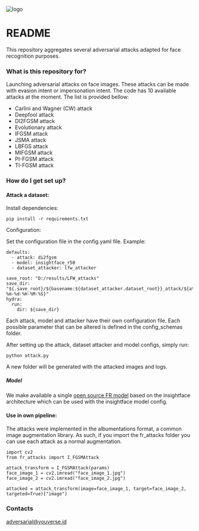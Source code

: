![logo](https://yk-website-images.s3.eu-west-1.amazonaws.com/LogoV4_TRANSPARENT.png?)

# README #

This repository aggregates several adversarial attacks adapted for face recognition purposes.

### What is this repository for? ###

Launching adversarial attacks on face images. 
These attacks can be made with evasion intent or impersonation intent. 
The code has 10 available attacks at the moment. The list is provided bellow:

- Carlini and Wagner (CW) attack
- Deepfool attack
- DI2FGSM attack
- Evolutionary attack
- IFGSM attack
- JSMA attack
- LBFGS attack
- MIFGSM attack
- PI-FGSM attack
- TI-FGSM attack

### How do I get set up? ###

#### Attack a dataset: ####

Install dependencies:

    pip install -r requirements.txt

Configuration:

Set the configuration file in the config.yaml file. Example:
    
    defaults:
      - attack: di2fgsm
      - model: insightface_r50
      - dataset_attacker: lfw_attacker

    save_root: "D:/results/LFW_attacks"
    save_dir: "${.save_root}/${basename:${dataset_attacker.dataset_root}}_attack/${attack_name:${attack._target_}}/Run_${now:%Y-%m-%d-%H-%M-%S}"
    hydra:
      run:
        dir: ${save_dir}

Each attack, model and attacker have their own configuration file.
Each possible parameter that can be altered is defined in the config_schemas folder.

After setting up the attack, dataset attacker and model configs, simply run:
    
    python attack.py

A new folder will be generated with the attacked images and logs.

##### Model #####

We make available a single [open source FR model](https://1drv.ms/u/c/5fcfe07ba7cf0300/ETcJlEC23OJPjtOEiRIgZwMB-xeBMgV7hkqQpxrhrJp5KA?e=j8c7AL) based on the insightface architecture which can be used with the insightface model config.

#### Use in own pipeline: ####

The attacks were implemented in the albumentations format, a common image augmentation library. As such,
if you import the fr_attacks folder you can use each attack as a normal augmentation.
    
    import cv2
    from fr_attacks import I_FGSMAttack

    attack_transform = I_FGSMAttack(params)
    face_image_1 = cv2.imread("face_image_1.jpg")
    face_image_2 = cv2.imread("face_image_2.jpg")

    attacked = attack_transform(image=face_image_1, target=face_image_2, targeted=True)["image"]


### Contacts ##

adversarial@youverse.id
